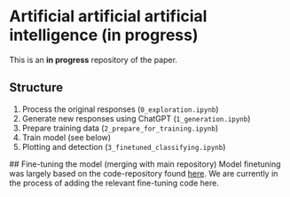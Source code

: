 # Artificial artificial artificial intelligence (in progress)
This is an **in progress** repository of the paper. 

## Structure
1. Process the original responses (`0_exploration.ipynb`)
2. Generate new responses using ChatGPT (`1_generation.ipynb`)
3. Prepare training data (`2_prepare_for_training.ipynb`)
4. Train model (see below)
5. Plotting and detection (`3_finetuned_classifying.ipynb`)

## Fine-tuning the model (merging with main repository)
Model finetuning was largely based on the code-repository found [here](https://github.com/AGMoller/worker_vs_gpt/). We are currently in the process of adding the relevant fine-tuning code here.